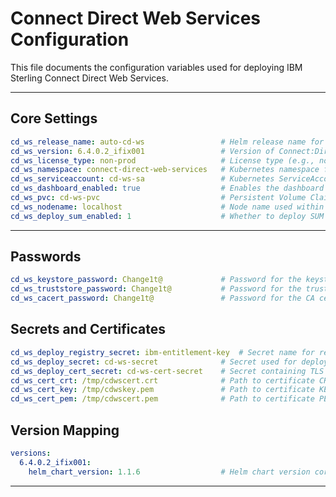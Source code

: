 # Connect Direct Web Services Configuration

This file documents the configuration variables used for deploying IBM Sterling Connect Direct Web Services.

---


##    Core Settings 

```yaml
cd_ws_release_name: auto-cd-ws                 # Helm release name for the deployment
cd_ws_version: 6.4.0.2_ifix001                 # Version of Connect:Direct Web Services to deploy
cd_ws_license_type: non-prod                   # License type (e.g., non-prod, prod)
cd_ws_namespace: connect-direct-web-services   # Kubernetes namespace for deployment
cd_ws_serviceaccount: cd-ws-sa                 # Kubernetes ServiceAccount to use
cd_ws_dashboard_enabled: true                  # Enables the dashboard component
cd_ws_pvc: cd-ws-pvc                           # Persistent Volume Claim for storage
cd_ws_nodename: localhost                      # Node name used within the application
cd_ws_deploy_sum_enabled: 1                    # Whether to deploy SUM (1 = true, 0 = false)
```
---

##    Passwords

```yaml 
cd_ws_keystore_password: Change1t@             # Password for the keystore
cd_ws_truststore_password: Change1t@           # Password for the truststore
cd_ws_cacert_password: Change1t@               # Password for the CA certificate
```

##    Secrets and Certificates

```yaml
cd_ws_deploy_registry_secret: ibm-entitlement-key  # Secret name for registry credentials
cd_ws_deploy_secret: cd-ws-secret              # Secret used for deployment credentials
cd_ws_deploy_cert_secret: cd-ws-cert-secret    # Secret containing TLS certs
cd_ws_cert_crt: /tmp/cdwscert.crt              # Path to certificate CRT file
cd_ws_cert_key: /tmp/cdwskey.pem               # Path to certificate KEY file
cd_ws_cert_pem: /tmp/cdwscert.pem              # Path to certificate PEM file
```


##    Version Mapping

```yaml
versions:
  6.4.0.2_ifix001:
    helm_chart_version: 1.1.6                  # Helm chart version corresponding to the release
```

---